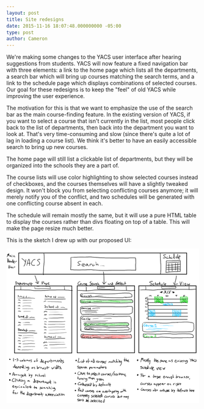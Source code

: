 ```yaml
---
layout: post
title: Site redesigns
date: 2015-11-16 18:07:48.000000000 -05:00
type: post
author: Cameron
---
```


We're making some changes to the YACS user interface after hearing suggestions from students. YACS will now feature a fixed navigation bar with three elements: a link to the home page which lists all the departments, a search bar which will bring up courses matching the search terms, and a link to the schedule page which displays combinations of selected courses. Our goal for these redesigns is to keep the "feel" of old YACS while improving the user experience.

The motivation for this is that we want to emphasize the use of the search bar as the main course-finding feature. In the existing version of YACS, if you want to select a course that isn't currently in the list, most people click back to the list of departments, then back into the department you want to look at. That's very time-consuming and slow (since there's quite a lot of lag in loading a course list). We think it's better to have an easily accessible search to bring up new courses.

The home page will still list a clickable list of departments, but they will be organized into the schools they are a part of.

The course lists will use color highlighting to show selected courses instead of checkboxes, and the courses themselves will have a slightly tweaked design. It won't block you from selecting conflicting courses anymore; it will merely notify you of the conflict, and two schedules will be generated with one conflicting course absent in each.

The schedule will remain mostly the same, but it will use a pure HTML table to display the courses rather than divs floating on top of a table. This will make the page resize much better.

This is the sketch I drew up with our proposed UI:

![site mockup](assets/yacs_interface_proposed_final_sketch.png)

